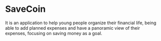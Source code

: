 # SaveCoin
It is an application to help young people organize their financial life, being able to add planned expenses and have a panoramic view of their expenses, focusing on saving money as a goal.
